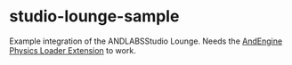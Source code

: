 studio-lounge-sample
====================

Example integration of the ANDLABSStudio Lounge. 
Needs the <a href="https://github.com/ANDLABS-Git/AndEngine-PhysicsEditor-Extension">AndEngine Physics Loader Extension</a> to work.
